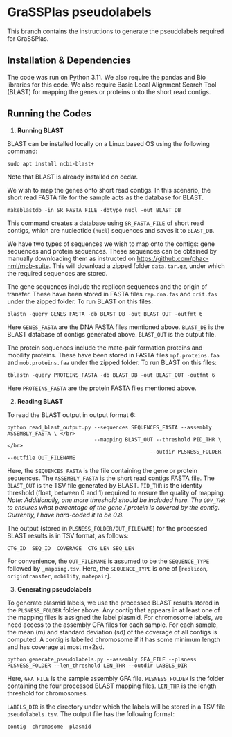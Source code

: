 # GraSSPlas pseudolabels

This branch contains the instructions to generate the pseudolabels required for GraSSPlas.

## Installation & Dependencies

The code was run on Python 3.11. We also require the pandas and Bio libraries for this code.
We also require Basic Local Alignment Search Tool (BLAST) for mapping the genes or proteins onto the short read contigs.


## Running the Codes

1. **Running BLAST**

BLAST can be installed locally on a Linux based OS using the following command:
```
sudo apt install ncbi-blast+
``` 
Note that BLAST is already installed on cedar. 

We wish to map the genes onto short read contigs. In this scenario, the short read FASTA file for the sample acts as the database for BLAST.
```
makeblastdb -in SR_FASTA_FILE -dbtype nucl -out BLAST_DB
```
This command creates a database using `SR_FASTA_FILE` of short read contigs, which are nucleotide (`nucl`) sequences and saves it to `BLAST_DB`.

We have two types of sequences we wish to map onto the contigs: gene sequences and protein sequences. These sequences can be obtained by manually downloading them as instructed on https://github.com/phac-nml/mob-suite. This will download a zipped folder `data.tar.gz`, under which the required sequences are stored.

The gene sequences include the replicon sequences and the origin of transfer. These have been stored in FASTA files `rep.dna.fas` and `orit.fas` under the zipped folder. To run BLAST on this files:
```
blastn -query GENES_FASTA -db BLAST_DB -out BLAST_OUT -outfmt 6
```
Here `GENES_FASTA` are the DNA FASTA files mentioned above. `BLAST_DB` is the BLAST database of contigs generated above. `BLAST_OUT` is the output file.

The protein sequences include the mate-pair formation proteins and mobility proteins. These have been stored in FASTA files `mpf.proteins.faa` and `mob.proteins.faa` under the zipped folder. To run BLAST on this files:
```
tblastn -query PROTEINS_FASTA -db BLAST_DB -out BLAST_OUT -outfmt 6
```
Here `PROTEINS_FASTA` are the protein FASTA files mentioned above. 

2. **Reading BLAST**

To read the BLAST output in output format 6:
```
python read_blast_output.py --sequences SEQUENCES_FASTA --assembly ASSEMBLY_FASTA \ </br>
                            --mapping BLAST_OUT --threshold PID_THR \ </br>
									          --outdir PLSNESS_FOLDER --outfile OUT_FILENAME	
```
Here, the `SEQUENCES_FASTA` is the file containing the gene or protein sequences. The `ASSEMBLY_FASTA` is the short read contigs FASTA file. The `BLAST_OUT` is the TSV file generated by BLAST. `PID_THR` is the identity threshold (float, between 0 and 1) required to ensure the quality of mapping. *Note: Additionally, one more threshold should be included here. The `COV_THR` to ensures what percentage of the gene / protein is covered by the contig. Currently, I have hard-coded it to be 0.8.*

The output (stored in `PLSNESS_FOLDER/OUT_FILENAME`) for the processed BLAST results is in TSV format, as follows:
```
CTG_ID  SEQ_ID  COVERAGE  CTG_LEN SEQ_LEN
```
For convenience, the `OUT_FILENAME` is assumed to be the `SEQUENCE_TYPE` followed by `_mapping.tsv`.  Here, the `SEQUENCE_TYPE` is one of [`replicon`, `origintransfer`, `mobility`, `matepair`].

3. **Generating pseudolabels**

To generate plasmid labels, we use the processed BLAST results stored in the `PLSNESS_FOLDER` folder above. Any contig that appears in at least one of the mapping files is assigned the label plasmid. For chromosome labels, we need access to the assembly GFA files for each sample. For each sample, the mean (m) and standard deviation (sd) of the coverage of all contigs is computed. A contig is labelled chromosome if it has some minimum length and has coverage at most m+2sd.

```
python generate_pseudolabels.py --assembly GFA_FILE --plsness PLSNESS_FOLDER --len_threshold LEN_THR --outdir LABELS_DIR
```
Here, `GFA_FILE` is the sample assembly GFA file. `PLSNESS_FOLDER` is the folder containing the four processed BLAST mapping files. `LEN_THR` is the length threshold for chromosomes. 

`LABELS_DIR` is the directory under which the labels will be stored in a TSV file `pseudolabels.tsv`. The output file has the following format:
```
contig  chromosome  plasmid
```
  







